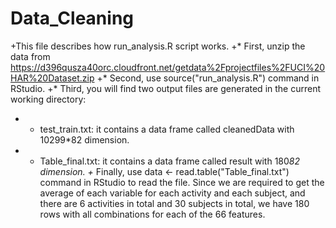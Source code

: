 # Data_Cleaning
+This file describes how run_analysis.R script works.
+* First, unzip the data from https://d396qusza40orc.cloudfront.net/getdata%2Fprojectfiles%2FUCI%20HAR%20Dataset.zip
+* Second, use source("run_analysis.R") command in RStudio. 
+* Third, you will find two output files are generated in the current working directory:
+  - test_train.txt: it contains a data frame called cleanedData with 10299*82 dimension.
+  - Table_final.txt: it contains a data frame called result with 180*82 dimension.
+* Finally, use data <- read.table("Table_final.txt") command in RStudio to read the file. Since we are required to get the average of each variable for each activity and each subject, and there are 6 activities in total and 30 subjects in total, we have 180 rows with all combinations for each of the 66 features. 